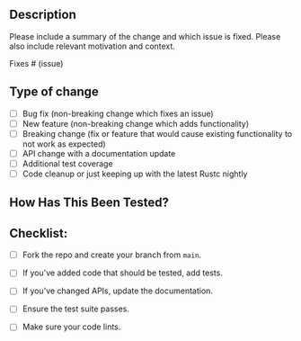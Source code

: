 ## Description

Please include a summary of the change and which issue is fixed. Please also include relevant motivation and context.

Fixes # (issue)

## Type of change

- [ ] Bug fix (non-breaking change which fixes an issue)
- [ ] New feature (non-breaking change which adds functionality)
- [ ] Breaking change (fix or feature that would cause existing functionality to not work as expected)
- [ ] API change with a documentation update
- [ ] Additional test coverage
- [ ] Code cleanup or just keeping up with the latest Rustc nightly

## How Has This Been Tested?

## Checklist:

- [ ] Fork the repo and create your branch from `main`.
- [ ] If you've added code that should be tested, add tests.
- [ ] If you've changed APIs, update the documentation.
- [ ] Ensure the test suite passes.
- [ ] Make sure your code lints.

